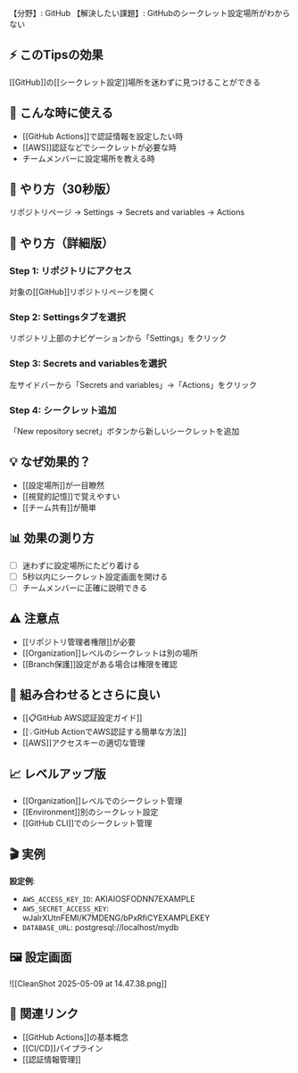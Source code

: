【分野】: GitHub
【解決したい課題】: GitHubのシークレット設定場所がわからない

## ⚡ このTipsの効果
[[GitHub]]の[[シークレット設定]]場所を迷わずに見つけることができる

## 📍 こんな時に使える
- [[GitHub Actions]]で認証情報を設定したい時
- [[AWS]]認証などでシークレットが必要な時
- チームメンバーに設定場所を教える時

## 🎯 やり方（30秒版）
リポジトリページ → Settings → Secrets and variables → Actions

## 📱 やり方（詳細版）

### Step 1: リポジトリにアクセス
対象の[[GitHub]]リポジトリページを開く

### Step 2: Settingsタブを選択
リポジトリ上部のナビゲーションから「Settings」をクリック

### Step 3: Secrets and variablesを選択
左サイドバーから「Secrets and variables」→「Actions」をクリック

### Step 4: シークレット追加
「New repository secret」ボタンから新しいシークレットを追加

## 💡 なぜ効果的？
- [[設定場所]]が一目瞭然
- [[視覚的記憶]]で覚えやすい
- [[チーム共有]]が簡単

## 📊 効果の測り方
- [ ] 迷わずに設定場所にたどり着ける
- [ ] 5秒以内にシークレット設定画面を開ける
- [ ] チームメンバーに正確に説明できる

## ⚠️ 注意点
- [[リポジトリ管理者権限]]が必要
- [[Organization]]レベルのシークレットは別の場所
- [[Branch保護]]設定がある場合は権限を確認

## 🔗 組み合わせるとさらに良い
- [[📋GitHub AWS認証設定ガイド]]
- [[💡GitHub ActionでAWS認証する簡単な方法]]
- [[AWS]]アクセスキーの適切な管理

## 📈 レベルアップ版
- [[Organization]]レベルでのシークレット管理
- [[Environment]]別のシークレット設定
- [[GitHub CLI]]でのシークレット管理

## 🎬 実例
**設定例**:
- `AWS_ACCESS_KEY_ID`: AKIAIOSFODNN7EXAMPLE
- `AWS_SECRET_ACCESS_KEY`: wJalrXUtnFEMI/K7MDENG/bPxRfiCYEXAMPLEKEY
- `DATABASE_URL`: postgresql://localhost/mydb

## 🖼️ 設定画面
![[CleanShot 2025-05-09 at 14.47.38.png]]

## 🔄 関連リンク
- [[GitHub Actions]]の基本概念
- [[CI/CD]]パイプライン
- [[認証情報管理]]